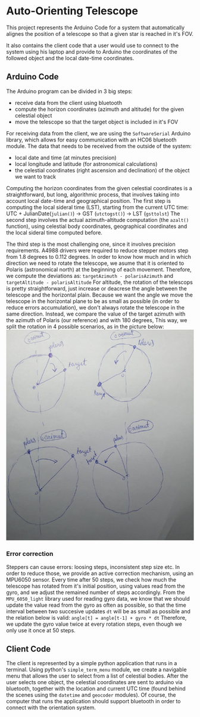 # Auto-Orienting Telescope #
This project represents the Arduino Code for a system that automatically alignes
the position of a telescope so that a given star is reached in it's FOV.

It also contains the client code that a user would use to connect to the system
using his laptop and provide to Arduino the coordinates of the followed object
and the local date-time coordinates.

## Arduino Code ##
The Arduino program can be divided in 3 big steps:
- receive data from the client using bluetooth
- compute the horizon coordinates (azimuth and altitude) for the given celestial
object
- move the telescope so that the target object is included in it's FOV

For receiving data from the client, we are using the `SoftwareSerial` Arduino
library, which allows for easy communication with an HC06 bluetooth module.
The data that needs to be received from the outside of the system:
- local date and time (at minutes precision)
- local longitude and latitude (for astronomical calculations)
- the celestial coordinates (right ascension and declination) of the object we
want to track

Computing the horizon coordinates from the given celestial coordinates is a
straightforward, but long, algorithmic process, that involves taking into
account local date-time and geographical position.
The first step is computing the local sideral time (LST), starting from the current
UTC time:
    UTC + JulianDate(`julian()`) -> GST (`utctogst()`) -> LST (`gsttolst`)
The second step involves the actual azimuth-altitude computation (the `azalt()` function),
using celestial body coordinates, geographical coordinates and the local sideral time
computed before.

The third step is the most challenging one, since it involves precision requirements.
A4988 drivers were required to reduce stepper motors step from 1.8 degrees to
0.112 degrees.
In order to know how much and in which direction we need to rotate the telescope,
we asume that it is oriented to Polaris (astronomical north) at the beginning
of each movement. Therefore, we compute the deviations as:
`targetAzimuth - polarisAzimuth` and `targetAltitude - polarisAltitude`
For altitude, the rotation of the telescops is pretty straightforward, just
increase or deacrese the angle between the telescope and the horizontal plain.
Because we want the angle we move the telescope in the horizontal plane to be as
small as possible (in order to reduce errors accumulation), we don't always rotate
the telescope in the same direction. Instead, we compare the value of the target
azimuth with the azimuth of Polaris (our reference) and with 180 degrees,
This way, we split the rotation in 4 possible scenarios, as in the picture below:
![](img/orienting.png)

### Error correction ###
Steppers can cause errors: loosing steps, inconsistent step size etc.
In order to reduce those, we provide an active correction mechanism, using
an MPU6050 sensor. Every time after 50 steps, we check how much the telescope
has rotated from it's initial position, using values read from the gyro, and
we adjust the remained number of steps accordingly.
From the `MPU_6050_light` library used for reading gyro data, we know that
we should update the value read from the gyro as often as possible, so that the
time interval between two succesive updates `dt` will be as small as possible
and the relation below is valid:
`angle[t] = angle[t-1] + gyro * dt`
Therefore, we update the gyro value twice at every rotation steps, even though
we only use it once at 50 steps.

## Client Code ##
The client is represented by a simple python application that runs in a terminal.
Using python's `simple_term_menu` module, we create a navigable menu that allows
the user to select from a list of celestial bodies. After the user selects one
object, the celestial coordinates are sent to arduino via bluetooth, together
with the location and current UTC time (found behind the scenes using the `datetime`
and `geocoder` modules).
Of course, the computer that runs the application should support bluetooth in order
to connect with the orientation system.
